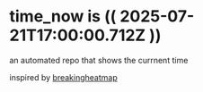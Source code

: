 # time_now is (( 2025-07-21T17:00:00.712Z ))

an automated repo that shows the currnent time

inspired by [breakingheatmap](https://github.com/breakingheatmap/breakingheatmap)